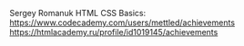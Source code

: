 Sergey Romanuk
HTML CSS Basics:  https://www.codecademy.com/users/mettled/achievements  https://htmlacademy.ru/profile/id1019145/achievements


